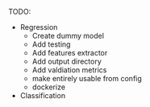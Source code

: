 



TODO:
- Regression 
    - Create dummy model 
    - Add testing 
    - Add features extractor
    - Add output directory 
    - Add valdiation metrics
    - make entirely usable from config
    - dockerize
- Classification